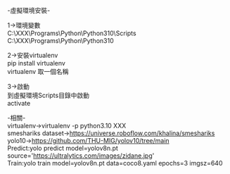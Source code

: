 -虛擬環境安裝-  
 
1->環境變數  
C:\XXX\Programs\Python\Python310\Scripts  
C:\XXX\Programs\Python\Python310  
  
2->安裝virtualenv  
pip install virtualenv  
virtualenv 取一個名稱  
  
3->啟動  
到虛擬環境Scripts目錄中啟動  
activate  



-相關-  
virtualenv->virtualenv -p python3.10 XXX  
smeshariks dataset->https://universe.roboflow.com/khalina/smeshariks  
yolo10->https://github.com/THU-MIG/yolov10/tree/main  
Predict:yolo predict model=yolov8n.pt source='https://ultralytics.com/images/zidane.jpg'  
Train:yolo train model=yolov8n.pt data=coco8.yaml epochs=3 imgsz=640  



